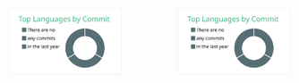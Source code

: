 <img src="https://raw.githubusercontent.com/yuta17/yuta17/master/profile-summary-card-output/vue/2-most-commit-language.svg" align="left" width="40%">
<img src="https://raw.githubusercontent.com/yuta17/yuta17/master/profile-summary-card-output/vue/2-most-commit-language.svg" align="right" width="40%">
